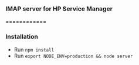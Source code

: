 ### IMAP server for HP Service Manager
============

### Installation
* Run `npm install`
* Run `export NODE_ENV=production && node server`
